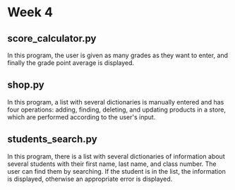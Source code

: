 # Week 4

## score_calculator.py

In this program, the user is given as many grades as they want to enter, and finally the grade point average is displayed.

## shop.py

In this program, a list with several dictionaries is manually entered and has four operations: adding, finding, deleting, and updating products in a store, which are performed according to the user's input.

## students_search.py

In this program, there is a list with several dictionaries of information about several students with their first name, last name, and class number. The user can find them by searching. If the student is in the list, the information is displayed, otherwise an appropriate error is displayed.